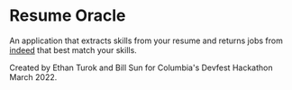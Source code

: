 # Resume Oracle
An application that extracts skills from your resume and returns jobs from [indeed](https://www.indeed.com/) that best match your skills.

Created by Ethan Turok and Bill Sun for Columbia's Devfest Hackathon March 2022.